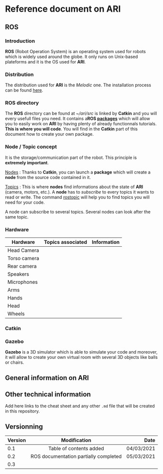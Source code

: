 # Reference document on ARI

## ROS

### Introduction

**ROS** (Robot Operation System) is an operating system used for robots which is widely used around the globe. It only runs on Unix-based plateforms and it is the OS used for **ARI**.

### Distribution

The distribution used for **ARI** is the *Melodic* one. The installation process can be found [here](http://wiki.ros.org/melodic/Installation/Ubuntu).

### ROS directory

  The **ROS** directory can be found at *~/ari/src* is linked by **Catkin** and you will every usefull files you need. It contains a**ROS [packages](http://wiki.ros.org/Packages)** which will allow you to easily work on **ARI** by having plenty of already functionnals tutorials. **This is where you will code**. You will find in the **Catkin** part of this document how to create your own package.

### Node / Topic concept

  It is the storage/communication part of the robot. This principle is **extremely important**.
      
  [Nodes](http://wiki.ros.org/Nodes) : Thanks to **Catkin**, you can launch a **package** which will create a **node** from the source code contained in it.
  
  [Topics](http://wiki.ros.org/Topics) : This is where **nodes** find informations about the state of **ARI** (camera, motors, etc.). A **node** has to *subscribe* to every topics it wants to read or write. The command [rostopic](http://wiki.ros.org/rostopic) will help you to find topics you will need for your code.
  
  A node can subscribe to several topics. Several nodes can look after the same topic.

### Hardware

| Hardware     | Topics associated | Information |
|--------------|:-----------------:|:------------|
| Head Camera  |                   |             |
| Torso camera |                   |             |
| Rear camera  |                   |             |
| Speakers     |                   |             |
| Microphones  |                   |             |
| Arms         |                   |             |
| Hands        |                   |             |
| Head         |                   |             |
| Wheels       |                   |             |

### Catkin

### Gazebo

**Gazebo** is a 3D simulator which is able to simulate your code and moreover, it will allow to create your own virtual room with several 3D objects like balls or chairs.

## General information on ARI

## Other technical information

Add here links to the cheat sheet and any other `.md` file that will be created in this repository.

## Versionning

| Version |              Modification             |       Date |
|---------|:-------------------------------------:|-----------:|
| 0.1     |        Table of contents added        | 04/03/2021 |
| 0.2     | ROS documentation partially completed | 05/03/2021 |
| 0.3     |                                       |            |
